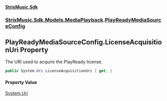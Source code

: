 #### [StrixMusic.Sdk](./index.md 'index')
### [StrixMusic.Sdk.Models.MediaPlayback](./StrixMusic-Sdk-Models-MediaPlayback.md 'StrixMusic.Sdk.Models.MediaPlayback').[PlayReadyMediaSourceConfig](./StrixMusic-Sdk-Models-MediaPlayback-PlayReadyMediaSourceConfig.md 'StrixMusic.Sdk.Models.MediaPlayback.PlayReadyMediaSourceConfig')
## PlayReadyMediaSourceConfig.LicenseAcquisitionUri Property
The URI used to acquire the PlayReady license.  
```csharp
public System.Uri LicenseAcquisitionUri { get; }
```
#### Property Value
[System.Uri](https://docs.microsoft.com/en-us/dotnet/api/System.Uri 'System.Uri')  
